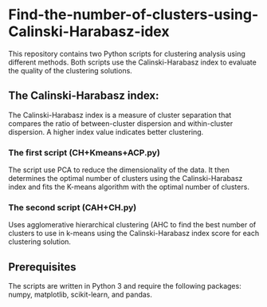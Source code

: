 # Find-the-number-of-clusters-using-Calinski-Harabasz-idex
This repository contains two Python scripts for clustering analysis using different methods. 
Both scripts use the Calinski-Harabasz index to evaluate the quality of the clustering solutions.
## The Calinski-Harabasz index:
The Calinski-Harabasz index is a measure of cluster separation that compares the ratio of between-cluster dispersion and within-cluster dispersion. 
A higher index value indicates better clustering.
### The first script (CH+Kmeans+ACP.py) 
The script use PCA to reduce the dimensionality of the data. 
It then determines the optimal number of clusters using the Calinski-Harabasz index and fits the K-means algorithm with the optimal number of clusters.
### The second script (CAH+CH.py) 
Uses agglomerative hierarchical clustering (AHC to find the best number of clusters to use in k-means using the Calinski-Harabasz index score for each clustering solution. 
## Prerequisites
The scripts are written in Python 3 and require the following packages: numpy, matplotlib, scikit-learn, and pandas. 
